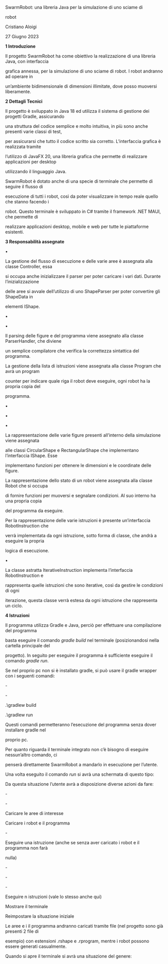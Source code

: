 ﻿<a name="br1"></a> 

SwarmRobot: una libreria Java per la simulazione di uno sciame di

robot

Cristiano Aloigi

27 Giugno 2023

**1 Introduzione**

Il progetto SwarmRobot ha come obiettivo la realizzazione di una libreria Java, con interfaccia

grafica annessa, per la simulazione di uno sciame di robot. I robot andranno ad operare in

un’ambiente bidimensionale di dimensioni illimitate, dove posso muoversi liberamente.

**2 Dettagli Tecnici**

Il progetto è sviluppato in Java 18 ed utilizza il sistema di gestione dei progetti Gradle, assicurando

una struttura del codice semplice e molto intuitiva, in più sono anche presenti varie classi di test,

per assicurarsi che tutto il codice scritto sia corretto. L’interfaccia grafica è realizzata tramite

l’utilizzo di JavaFX 20, una libreria grafica che permette di realizzare applicazioni per desktop

utilizzando il linguaggio Java.

SwarmRobot è dotato anche di una specie di terminale che permette di seguire il flusso di

esecuzione di tutti i robot, così da poter visualizzare in tempo reale quello che stanno facendo i

robot. Questo terminale è sviluppato in C# tramite il framework .NET MAUI, che permette di

realizzare applicazioni desktop, mobile e web per tutte le piattaforme esistenti.

**3 Responsabilità assegnate**

•

La gestione del flusso di esecuzione e delle varie aree è assegnata alla classe Controller, essa

si occupa anche inizializzare il parser per poter caricare i vari dati. Durante l’inizializzazione

delle aree si avvale dell’utilizzo di uno ShapeParser per poter convertire gli ShapeData in

elementi IShape.

•

•

Il parsing delle figure e del programma viene assegnato alla classe ParserHandler, che diviene

un semplice compilatore che verifica la correttezza sintattica del programma.

La gestione della lista di istruzioni viene assegnata alla classe Program che avrà un program

counter per indicare quale riga il robot deve eseguire, ogni robot ha la propria copia del

programma.

•

•

•

La rappresentazione delle varie figure presenti all’interno della simulazione viene assegnata

alle classi CircularShape e RectangularShape che implementano l’interfaccia IShape. Esse

implementano funzioni per ottenere le dimensioni e le coordinate delle figure.

La rappresentazione dello stato di un robot viene assegnata alla classe Robot che si occupa

di fornire funzioni per muoversi e segnalare condizioni. Al suo interno ha una propria copia

del programma da eseguire.

Per la rappresentazione delle varie istruzioni è presente un’interfaccia RobotInstruction che

verrà implementata da ogni istruzione, sotto forma di classe, che andrà a eseguire la propria

logica di esecuzione.



<a name="br2"></a> 

•

La classe astratta IterativeInstruction implementa l’interfaccia RobotInstruction e

rappresenta quelle istruzioni che sono iterative, così da gestire le condizioni di ogni

iterazione, questa classe verrà estesa da ogni istruzione che rappresenta un ciclo.

**4 Istruzioni**

Il programma utilizza Gradle e Java, perciò per effettuare una compilazione del programma

basta eseguire il comando *gradle build* nel terminale (posizionandosi nella cartella principale del

progetto). In seguito per eseguire il programma è sufficiente eseguire il comando *gradle run*.

Se nel proprio pc non si è installato gradle, si può usare il gradle wrapper con i seguenti comandi:

\-

\-

.\gradlew build

.\gradlew run

Questi comandi permetteranno l’esecuzione del programma senza dover installare gradle nel

proprio pc.

Per quanto riguarda il terminale integrato non c’è bisogno di eseguire nessun’altro comando, ci

penserà direttamente SwarmRobot a mandarlo in esecuzione per l’utente.

Una volta eseguito il comando *run* si avrà una schermata di questo tipo:

Da questa situazione l’utente avrà a disposizione diverse azioni da fare:

\-

\-

Caricare le aree di interesse

Caricare i robot e il programma



<a name="br3"></a> 

\-

Eseguire una istruzione (anche se senza aver caricato i robot e il programma non farà

nulla)

\-

\-

\-

Eseguire n istruzioni (vale lo stesso anche qui)

Mostrare il terminale

Reimpostare la situazione iniziale

Le aree e i il programma andranno caricati tramite file (nel progetto sono già presenti 2 file di

esempio) con estensioni .rshape e .rprogram, mentre i robot possono essere generati casualmente.

Quando si apre il terminale si avrà una situazione del genere:

